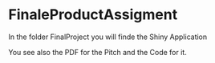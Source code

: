 # FinaleProductAssigment

In the folder FinalProject you will finde the Shiny Application

You see also the PDF for the Pitch and the Code for it.
